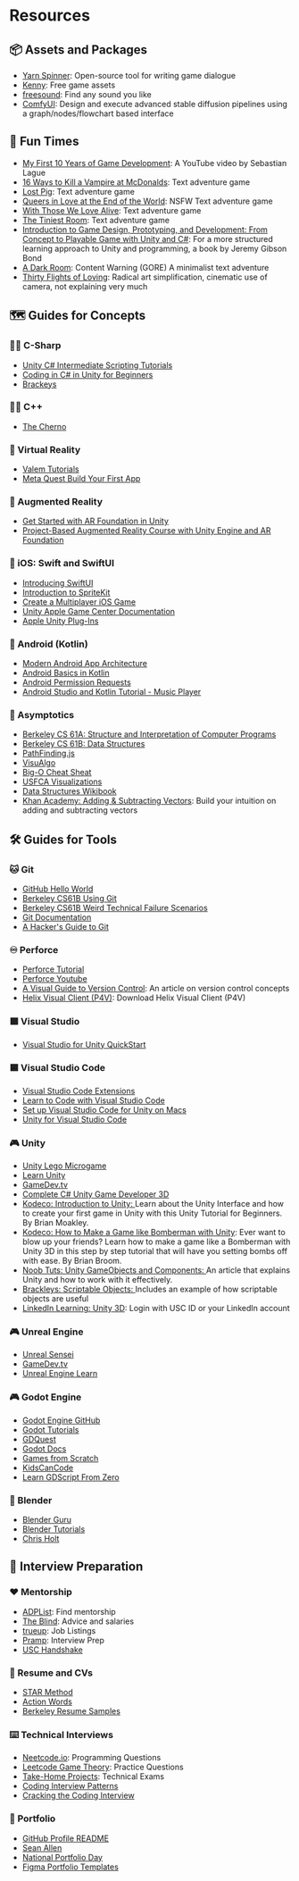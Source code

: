# Resources

## 📦 Assets and Packages
* [Yarn Spinner](): Open-source tool for writing game dialogue
* [Kenny](https://kenney.nl/): Free game assets
* [freesound](https://freesound.org/): Find any sound you like
* [ComfyUI](https://github.com/comfyanonymous/ComfyUI): Design and execute advanced stable diffusion pipelines using a graph/nodes/flowchart based interface


## 🥳 Fun Times
* [My First 10 Years of Game Development](https://www.youtube.com/watch?v=egukLtEhyP0&ab_channel=SebastianLague): A YouTube video by Sebastian Lague
* [16 Ways to Kill a Vampire at McDonalds](https://ifdb.org/viewgame?id=s8oklhvdqoo5dv4l): Text adventure game
* [Lost Pig](https://ifdb.org/viewgame?id=mohwfk47yjzii14w): Text adventure game
* [Queers in Love at the End of the World](https://w.itch.io/end-of-the-world): NSFW Text adventure game
* [With Those We Love Alive](https://xrafstar.monster/games/twine/wtwla/): Text adventure game
* [The Tiniest Room](https://erik108.itch.io/the-tiniest-room): Text adventure game
* [Introduction to Game Design, Prototyping, and Development: From Concept to Playable Game with Unity and C#](https://www.amazon.com/dp/0136619940?ref_=cm_sw_r_cp_ud_dp_WHTTQHEJ021VFCF74JMZ): For a more structured learning approach to Unity and programming, a book by Jeremy Gibson Bond
* [A Dark Room](https://adarkroom.doublespeakgames.com/): Content Warning (GORE) A minimalist text adventure
* [Thirty Flights of Loving](https://store.steampowered.com/app/214700/Thirty_Flights_of_Loving/): Radical art simplification, cinematic use of camera, not explaining very much

## 🗺️ Guides for Concepts
### 👩‍💻 C-Sharp
* [Unity C# Intermediate Scripting Tutorials](https://www.youtube.com/playlist?list=PLi-b-_6rqNkwCL7oXRfjT0uVCI77jWMen)
* [Coding in C# in Unity for Beginners](https://unity.com/how-to/learning-c-sharp-unity-beginners)
* [Brackeys](https://www.youtube.com/channel/UCYbK_tjZ2OrIZFBvU6CCMiA)

### 👩‍💻 C++
* [The Cherno](https://www.youtube.com/@TheCherno)

### 🥽 Virtual Reality
* [Valem Tutorials](https://www.youtube.com/@ValemTutorials)
* [Meta Quest Build Your First App](https://developer.oculus.com/documentation/unity/unity-tutorial/)

### 🤳 Augmented Reality
* [Get Started with AR Foundation in Unity](https://www.youtube.com/watch?v=FWyTf3USDCQ&t=181s&ab_channel=samyam)
* [Project-Based Augmented Reality Course with Unity Engine and AR Foundation](https://www.youtube.com/watch?v=FJAO6jDYljs&ab_channel=freeCodeCamp.org)

### 📱 iOS: Swift and SwiftUI
* [Introducing SwiftUI](https://developer.apple.com/tutorials/swiftui)
* [Introduction to SpriteKit](https://designcode.io/spritekit-intro)
* [Create a Multiplayer iOS Game](https://www.youtube.com/watch?v=Snl3oxPifWo&t=1304s&ab_channel=AnyoneCanCode)
* [Unity Apple Game Center Documentation](https://docs.unity.com/ugs/en-us/manual/authentication/manual/platform-signin-apple-game-center)
* [Apple Unity Plug-Ins](https://github.com/apple/unityplugins)

### 📱 Android (Kotlin)
* [Modern Android App Architecture](https://developer.android.com/courses/pathways/android-architecture)
* [Android Basics in Kotlin](https://developer.android.com/courses/android-basics-kotlin/course?gclid=Cj0KCQjw84anBhCtARIsAISI-xcH2m9fyvLeWzDrAhPfUWyclJnfLBguh1Ft1AcS-ceRFz-XU3FFsXcaAsOmEALw_wcB&gclsrc=aw.ds)
* [Android Permission Requests](https://www.youtube.com/watch?v=L3wn4lOczNc&list=PLCWfUPPluOgZNMafpr9T_7dPKJBq9-IC9&index=32&ab_channel=Foxandroid)
* [Android Studio and Kotlin Tutorial - Music Player](https://www.youtube.com/watch?v=DaLPIC4NbYU&list=PLCWfUPPluOgZNMafpr9T_7dPKJBq9-IC9&index=8&ab_channel=doctorcode)

### 👾 Asymptotics
* [Berkeley CS 61A: Structure and Interpretation of Computer Programs](https://cs61a.org/)
* [Berkeley CS 61B: Data Structures](https://fa23.datastructur.es/)
* [PathFinding.js](https://qiao.github.io/PathFinding.js/visual/)
* [VisuAlgo](https://visualgo.net/en)
* [Big-O Cheat Sheat](https://www.bigocheatsheet.com/)
* [USFCA Visualizations](https://www.cs.usfca.edu/~galles/visualization/Algorithms.html)
* [Data Structures Wikibook](https://en.wikibooks.org/wiki/Data_Structures)
* [Khan Academy: Adding & Subtracting Vectors](https://www.khanacademy.org/math/precalculus/x9e81a4f98389efdf:vectors/x9e81a4f98389efdf:vector-add-sub/v/adding-and-subtracting-vectors): Build your intuition on adding and subtracting vectors

## 🛠️ Guides for Tools

### 🐱 Git
* [GitHub Hello World](https://docs.github.com/en/get-started/quickstart/hello-world)
* [Berkeley CS61B Using Git](https://sp19.datastructur.es/materials/guides/using-git)
* [Berkeley CS61B Weird Technical Failure Scenarios](https://sp19.datastructur.es/materials/guides/git-wtfs)
* [Git Documentation](https://git-scm.com/doc)
* [A Hacker's Guide to Git](https://wildlyinaccurate.com/a-hackers-guide-to-git/)

### ♾️ Perforce
* [Perforce Tutorial](https://www.perforce.com/manuals/p4guide/Content/P4Guide/chapter.tutorial.html)
* [Perforce Youtube](https://www.youtube.com/@PerforceSoftware)
* [A Visual Guide to Version Control](https://betterexplained.com/articles/a-visual-guide-to-version-control/): An article on version control concepts
* [Helix Visual Client (P4V)](https://www.perforce.com/downloads/helix-visual-client-p4v): Download Helix Visual Client (P4V)

### 🟪 Visual Studio
* [Visual Studio for Unity QuickStart](https://learn.microsoft.com/en-us/visualstudio/gamedev/unity/get-started/getting-started-with-visual-studio-tools-for-unity?pivots=macos)

### 🟦 Visual Studio Code
* [Visual Studio Code Extensions](https://marketplace.visualstudio.com/vscode)
* [Learn to Code with Visual Studio Code](https://code.visualstudio.com/learn)
* [Set up Visual Studio Code for Unity on Macs](https://www.youtube.com/watch?v=ihVAKiJdd40&t=145s&ab_channel=samyam)
* [Unity for Visual Studio Code](https://marketplace.visualstudio.com/items?itemName=visualstudiotoolsforunity.vstuc)

### 🎮 Unity
* [Unity Lego Microgame](https://learn.unity.com/project/lego-template)
* [Learn Unity](https://learn.unity.com/)
* [GameDev.tv](https://www.gamedev.tv/)
* [Complete C# Unity Game Developer 3D](https://www.udemy.com/course/unitycourse2/learn/lecture/24896586?start=15#overview)
* [Kodeco: Introduction to Unity: ](https://www.kodeco.com/7514-introduction-to-unity-getting-started-part-1-2) Learn about the Unity Interface and how to create your first game in Unity with this Unity Tutorial for Beginners. By Brian Moakley.
* [Kodeco: How to Make a Game like Bomberman with Unity](https://www.kodeco.com/244-how-to-make-a-game-like-bomberman-with-unity): Ever want to blow up your friends? Learn how to make a game like a Bomberman with Unity 3D in this step by step tutorial that will have you setting bombs off with ease. By Brian Broom.
* [Noob Tuts: Unity GameObjects and Components: ](https://noobtuts.com/unity/gameobjects-and-components) An article that explains Unity and how to work with it effectively.
* [Brackleys: Scriptable Objects: ](https://www.youtube.com/watch?v=aPXvoWVabPY&list=PLkrp1Ff_OrPmgGmDEMMhN35WnFdlPnNjh&index=11&ab_channel=Brackeys) Includes an example of how scriptable objects are useful
* [LinkedIn Learning: Unity 3D](https://www.linkedin.com/learning/topics/unity-3d?trk=lynda_redirect_learning): Login with USC ID or your LinkedIn account

### 🎮 Unreal Engine
* [Unreal Sensei](https://www.youtube.com/watch?v=k-zMkzmduqI&ab_channel=UnrealSensei)
* [GameDev.tv](https://www.gamedev.tv/)
* [Unreal Engine Learn](https://www.unrealengine.com/en-US/learn)

### 🎮 Godot Engine
* [Godot Engine GitHub](https://github.com/godotengine/godot)
* [Godot Tutorials](https://godottutorials.com/)
* [GDQuest](https://www.gdquest.com/)
* [Godot Docs](https://docs.godotengine.org/en/stable/getting_started/step_by_step/index.html)
* [Games from Scratch](https://www.youtube.com/@gamefromscratch)
* [KidsCanCode](https://www.youtube.com/@Kidscancode)
* [Learn GDScript From Zero](https://gdquest.github.io/learn-gdscript/)

### 🍩 Blender
* [Blender Guru](https://www.youtube.com/@blenderguru)
* [Blender Tutorials](https://www.blender.org/support/tutorials/)
* [Chris Holt](https://www.youtube.com/@CurtisHolt)

## 💪 Interview Preparation
### ❤️ Mentorship
* [ADPList](https://adplist.org/): Find mentorship
* [The Blind](https://www.teamblind.com/): Advice and salaries
* [trueup](https://www.trueup.io/): Job Listings
* [Pramp](https://www.pramp.com/#/): Interview Prep
* [USC Handshake](https://usc.joinhandshake.com/login)

### 📝 Resume and CVs
* [STAR Method](https://resumegenius.com/blog/resume-help/star-method-resume)
* [Action Words](https://www.indeed.com/career-advice/resumes-cover-letters/action-verbs-to-make-your-resume-stand-out)
* [Berkeley Resume Samples](https://issuu.com/calcareercenter/stacks/6636444feffd4b869adeb823002e747e)

### ⌨️ Technical Interviews
* [Neetcode.io](https://neetcode.io): Programming Questions
* [Leetcode Game Theory](https://leetcode.com/tag/game-theory/): Practice Questions
* [Take-Home Projects](https://coderpad.io/): Technical Exams
* [Coding Interview Patterns](https://www.educative.io/courses/grokking-coding-interview-patterns-java)
* [Cracking the Coding Interview](https://www.crackingthecodinginterview.com/)

### 🎨 Portfolio
* [GitHub Profile README](https://github.com/abhisheknaiidu/awesome-github-profile-readme)
* [Sean Allen](https://www.youtube.com/watch?v=OpS1sBvt5_k&ab_channel=SeanAllen)
* [National Portfolio Day](https://nationalportfolioday.org/)
* [Figma Portfolio Templates](https://www.figma.com/community/tag/portfolio%20design/files)